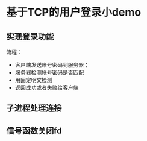 # 基于TCP的用户登录小demo

## 实现登录功能
流程：
 - 客户端发送账号密码到服务器；
 - 服务器检测帐号密码是否匹配
 - 用固定明文检测
 - 返回成功或者失败给客户端

## 子进程处理连接
## 信号函数关闭fd



